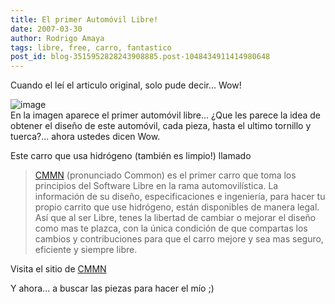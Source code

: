 ```yaml
---
title: El primer Automóvil Libre!
date: 2007-03-30
author: Rodrigo Amaya
tags: libre, free, carro, fantastico
post_id: blog-3515952828243908885.post-1048434911414980648
---
```


Cuando el leí el articulo original, solo pude decir... Wow!

![image](https://bp3.blogger.com/_ayvorITawE4/Rg2dBfTPf7I/AAAAAAAAAPY/RVGwMhn4Fl8/s400/cmmn-autorai.jpg)    
En la imagen aparece el primer automóvil libre... ¿Que les parece la idea de obtener el diseño de este automóvil, cada pieza, hasta el ultimo tornillo y tuerca?... ahora ustedes dicen Wow.

Este carro que usa hidrógeno (también es limpio!) llamado

> [CMMN](https://www.autoindetoekomst.nl/website/)
> (pronunciado Common)
es el primer carro que toma los principios del Software Libre en la rama automovilística. La información de su diseño, especificaciones e ingeniería, para hacer tu propio carrito que use hidrógeno, están disponibles de manera legal. Así que al ser Libre, tenes la libertad de cambiar o mejorar el diseño como mas te plazca, con la única condición de que compartas los cambios y contribuciones para que el carro mejore y sea mas seguro, eficiente y siempre libre.

Visita el sitio de [CMMN](https://www.autoindetoekomst.nl/website/)

Y ahora... a buscar las piezas para hacer el mío ;)